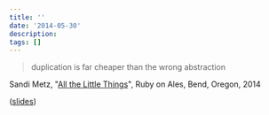```yaml
---
title: ''
date: '2014-05-30'
description:
tags: []
---
```




> duplication is far cheaper than the wrong abstraction

Sandi Metz, "[All the Little Things](https://www.youtube.com/watch?v=x1wnI0AxpEU)", Ruby on Ales, Bend, Oregon, 2014

([slides](https://speakerdeck.com/skmetz/all-the-little-things-rubyonales))
